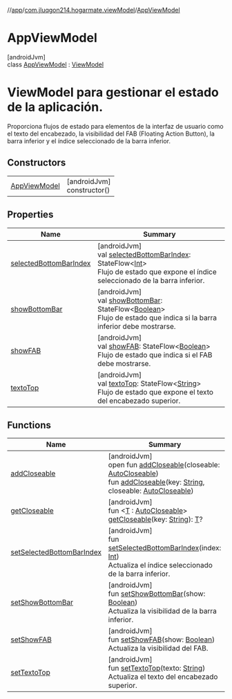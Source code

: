 //[app](../../../index.md)/[com.jluqgon214.hogarmate.viewModel](../index.md)/[AppViewModel](index.md)

# AppViewModel

[androidJvm]\
class [AppViewModel](index.md) : [ViewModel](https://developer.android.com/reference/kotlin/androidx/lifecycle/ViewModel.html)

# ViewModel para gestionar el estado de la aplicación.

Proporciona flujos de estado para elementos de la interfaz de usuario como el texto del encabezado, la visibilidad del FAB (Floating Action Button), la barra inferior y el índice seleccionado de la barra inferior.

## Constructors

| | |
|---|---|
| [AppViewModel](-app-view-model.md) | [androidJvm]<br>constructor() |

## Properties

| Name | Summary |
|---|---|
| [selectedBottomBarIndex](selected-bottom-bar-index.md) | [androidJvm]<br>val [selectedBottomBarIndex](selected-bottom-bar-index.md): StateFlow&lt;[Int](https://kotlinlang.org/api/latest/jvm/stdlib/kotlin-stdlib/kotlin/-int/index.html)&gt;<br>Flujo de estado que expone el índice seleccionado de la barra inferior. |
| [showBottomBar](show-bottom-bar.md) | [androidJvm]<br>val [showBottomBar](show-bottom-bar.md): StateFlow&lt;[Boolean](https://kotlinlang.org/api/latest/jvm/stdlib/kotlin-stdlib/kotlin/-boolean/index.html)&gt;<br>Flujo de estado que indica si la barra inferior debe mostrarse. |
| [showFAB](show-f-a-b.md) | [androidJvm]<br>val [showFAB](show-f-a-b.md): StateFlow&lt;[Boolean](https://kotlinlang.org/api/latest/jvm/stdlib/kotlin-stdlib/kotlin/-boolean/index.html)&gt;<br>Flujo de estado que indica si el FAB debe mostrarse. |
| [textoTop](texto-top.md) | [androidJvm]<br>val [textoTop](texto-top.md): StateFlow&lt;[String](https://kotlinlang.org/api/latest/jvm/stdlib/kotlin-stdlib/kotlin/-string/index.html)&gt;<br>Flujo de estado que expone el texto del encabezado superior. |

## Functions

| Name | Summary |
|---|---|
| [addCloseable](../-theme-view-model/index.md#383812252%2FFunctions%2F-912451524) | [androidJvm]<br>open fun [addCloseable](../-theme-view-model/index.md#383812252%2FFunctions%2F-912451524)(closeable: [AutoCloseable](https://developer.android.com/reference/kotlin/java/lang/AutoCloseable.html))<br>fun [addCloseable](../-theme-view-model/index.md#1722490497%2FFunctions%2F-912451524)(key: [String](https://kotlinlang.org/api/latest/jvm/stdlib/kotlin-stdlib/kotlin/-string/index.html), closeable: [AutoCloseable](https://developer.android.com/reference/kotlin/java/lang/AutoCloseable.html)) |
| [getCloseable](../-theme-view-model/index.md#1102255800%2FFunctions%2F-912451524) | [androidJvm]<br>fun &lt;[T](../-theme-view-model/index.md#1102255800%2FFunctions%2F-912451524) : [AutoCloseable](https://developer.android.com/reference/kotlin/java/lang/AutoCloseable.html)&gt; [getCloseable](../-theme-view-model/index.md#1102255800%2FFunctions%2F-912451524)(key: [String](https://kotlinlang.org/api/latest/jvm/stdlib/kotlin-stdlib/kotlin/-string/index.html)): [T](../-theme-view-model/index.md#1102255800%2FFunctions%2F-912451524)? |
| [setSelectedBottomBarIndex](set-selected-bottom-bar-index.md) | [androidJvm]<br>fun [setSelectedBottomBarIndex](set-selected-bottom-bar-index.md)(index: [Int](https://kotlinlang.org/api/latest/jvm/stdlib/kotlin-stdlib/kotlin/-int/index.html))<br>Actualiza el índice seleccionado de la barra inferior. |
| [setShowBottomBar](set-show-bottom-bar.md) | [androidJvm]<br>fun [setShowBottomBar](set-show-bottom-bar.md)(show: [Boolean](https://kotlinlang.org/api/latest/jvm/stdlib/kotlin-stdlib/kotlin/-boolean/index.html))<br>Actualiza la visibilidad de la barra inferior. |
| [setShowFAB](set-show-f-a-b.md) | [androidJvm]<br>fun [setShowFAB](set-show-f-a-b.md)(show: [Boolean](https://kotlinlang.org/api/latest/jvm/stdlib/kotlin-stdlib/kotlin/-boolean/index.html))<br>Actualiza la visibilidad del FAB. |
| [setTextoTop](set-texto-top.md) | [androidJvm]<br>fun [setTextoTop](set-texto-top.md)(texto: [String](https://kotlinlang.org/api/latest/jvm/stdlib/kotlin-stdlib/kotlin/-string/index.html))<br>Actualiza el texto del encabezado superior. |

